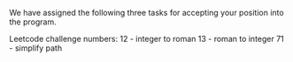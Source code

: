 We have assigned the following three tasks
for accepting your position into the program.

Leetcode challenge numbers:
12 - integer to roman
13 - roman to integer
71 - simplify path
